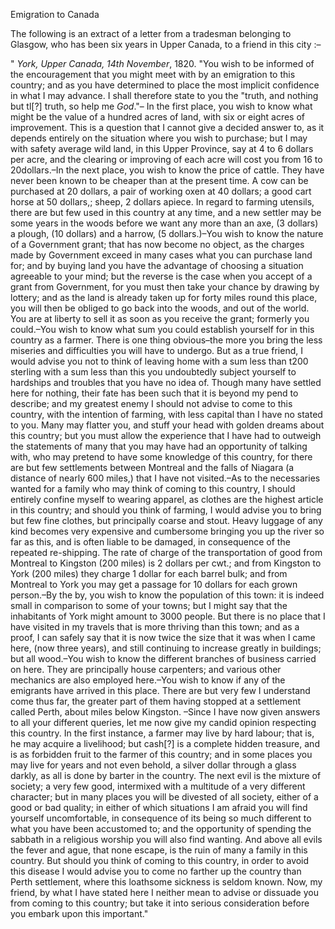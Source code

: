 Emigration to CanadaThe following is an extract of a letter from a tradesman belonging to Glasgow, who has been six years in Upper Canada, to a friend in this city :–" *York, Upper Canada, 14th November*, 1820. "You wish to be informed of the encouragement that you might meet with by an emigration to this country; and as you have determined to place the most implicit confidence in what I may advance. I shall therefore state to you the "truth, and nothing but tl[?] truth, so help me *God*."– In the first place, you wish to know what might be the value of a hundred acres of land, with six or eight acres of improvement. This is a question that I cannot give a decided answer to, as it depends entirely on the situation where you wish to purchase; but I may with safety average wild land, in this Upper Province, say at 4 to 6 dollars per acre, and the clearing or improving of each acre will cost you from 16 to 20dollars.–In the next place, you wish to know the price of cattle. They have never been known to be cheaper than at the present time. A cow can be purchased at 20 dollars, a pair of working oxen at 40 dollars; a good cart horse at 50 dollars,; sheep, 2 dollars apiece. In regard to farming utensils, there are but few used in this country at any time, and a new settler may be some years in the woods before we want any more than an axe, (3 dollars) a plough, (10 dollars) and a harrow, (5 dollars.)–You wish to know the nature of a Government grant; that has now become no object, as the charges made by Government exceed in many cases what you can purchase land for; and by buying land you have the advantage of choosing a situation agreeable to your mind; but the reverse is the case when you accept of a grant from Government, for you must then take your chance by drawing by lottery; and as the land is already taken up for forty miles round this place, you will then be obliged to go back into the woods, and out of the world. You are at liberty to sell it as soon as you receive the grant; formerly you could.–You wish to know what sum you could establish yourself for in this country as a farmer. There is one thing obvious–the more you bring the less miseries and difficulties you will have to undergo. But as a true friend, I would advise you not to think of leaving home with a sum less than t200 sterling with a sum less than this you undoubtedly subject yourself to hardships and troubles that you have no idea of. Though many have settled here for nothing, their fate has been such that it is beyond my pend to describe; and my greatest enemy I should not advise to come to this country, with the intention of farming, with less capital than I have no stated to you. Many may flatter you, and stuff your head with golden dreams about this country; but you must allow the experience that I have had to outweigh the statements of many that you may have had an opportunity of talking with, who may pretend to have some knowledge of this country, for there are but few settlements between Montreal and the falls of Niagara (a distance of nearly 600 miles,) that I have not visited.–As to the necessaries wanted for a family who may think of coming to this country, I should entirely confine myself to wearing apparel, as clothes are the highest article in this country; and should you think of farming, I would advise you to bring but few fine clothes, but principally coarse and stout. Heavy luggage of any kind becomes very expensive and cumbersome bringing you up the river so far as this, and is often liable to be damaged, in consequence of the repeated re-shipping. The rate of charge of the transportation of good from Montreal to Kingston (200 miles) is 2 dollars per cwt.; and from Kingston to York (200 miles) they charge 1 dollar for each barrel bulk; and from Montreal to York you may get a passage for 10 dollars for each grown person.–By the by, you wish to know the population of this town: it is indeed small in comparison to some of your towns; but I might say that the inhabitants of York might amount to 3000 people. But there is no place that I have visited in my travels that is more thriving than this town; and as a proof, I can safely say that it is now twice the size that it was when I came here, (now three years), and still continuing to increase greatly in buildings; but all wood.–You wish to know the different branches of business carried on here. They are principally house carpenters; and various other mechanics are also employed here.–You wish to know if any of the emigrants have arrived in this place. There are but very few I understand come thus far, the greater part of them having stopped at a settlement called Perth, about miles below Kingston. –Since I have now given answers to all your different queries, let me now give my candid opinion respecting this country. In the first instance, a farmer may live by hard labour; that is, he may acquire a livelihood; but cash[?] is a complete hidden treasure, and is as forbidden fruit to the farmer of this country; and in some places you may live for years and not even behold, a silver dollar through a glass darkly, as all is done by barter in the country. The next evil is the mixture of society; a very few good, intermixed with a multitude of a very different character; but in many places you will be divested of all society, either of a good or bad quality; in either of which situations I am afraid you will find yourself uncomfortable, in consequence of its being so much different to what you have been accustomed to; and the opportunity of spending the sabbath in a religious worship you will also find wanting. And above all evils the fever and ague, that none escape, is the ruin of many a family in this country. But should you think of coming to this country, in order to avoid this disease I would advise you to come no farther up the country than Perth settlement, where this loathsome sickness is seldom known. Now, my friend, by what I have stated here I neither mean to advise or dissuade you from coming to this country; but take it into serious consideration before you embark upon this important."